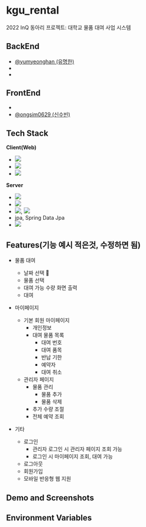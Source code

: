 # kgu_rental
2022 InQ 동아리 프로젝트: 대학교 물품 대여 사업 시스템 

## BackEnd
- [@yumyeonghan (유명한)](https://github.com/yumyeonghan)
-
- 
## FrontEnd
- 
- [@ongsim0629 (신수빈)](https://github.com/ongsim0629)

## Tech Stack

**Client(Web)**
  - <img src="https://img.shields.io/badge/Html-E34F26?style=flat-square&logo=HTML5&logoColor=white"/>
  - <img src="https://img.shields.io/badge/Css-1572B6?style=flat-square&logo=CSS3&logoColor=white"/>
  - <img src="https://img.shields.io/badge/Java Script-F7DF1E?style=flat-square&logo=JavaScript&logoColor=white">
**Server**
  - <img src="https://img.shields.io/badge/Java-007396?style=flat-square&logo=java&logoColor=white"/>
  - <img src="https://img.shields.io/badge/Thymeleaf-005F0F?style=flat-square&logo=Thymeleaf&logoColor=white"/>
  - <img src="https://img.shields.io/badge/Spring-6DB33F?style=flat-square&logo=Spring&logoColor=white"/>, <img src="https://img.shields.io/badge/Spring Boot-6DB33F?style=flat-square&logo=Spring Boot&logoColor=white"/>
  - jpa, Spring Data Jpa
  - <img src="https://img.shields.io/badge/MySQL-4479A1?style=flat-square&logo=MySQL&logoColor=white"/>

## Features(기능 예시 적은것, 수정하면 됨)
* 물품 대여
    *  날짜 선택 :calendar:
    *  물품 선택
    *  대여 가능 수량 화면 출력
    *  대여
    
* 마이페이지
    * 기본 회원 마이페이지
      *  개인정보
      *  대여 물품 목록
          *  대여 번호
          *  대여 품목
          *  반납 기한
          *  예약자
          *  대여 취소
    * 관리자 페이지
      *  물품 관리
          *  물품 추가
          *  물품 삭제
      *  추가 수량 조절
      *  전체 예약 조회
    
* 기타
  * 로그인
    * 관리자 로그인 시 관리자 페이지 조회 가능
    * 로그인 시 마이페이지 조회, 대여 가능
  * 로그아웃
  * 회원가입
  * 모바일 반응형 웹 지원

## Demo and Screenshots

## Environment Variables
